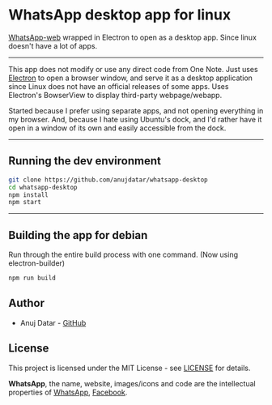 # WhatsApp desktop app for linux

  [WhatsApp-web](https://web.whatsapp.com/) wrapped in Electron to open as a desktop app. Since linux doesn't have a lot of apps.

___
This app does not modify or use any direct code from One Note. Just uses [Electron](https://github.com/electron/electron) to open a browser window, and serve it as a desktop application since Linux does not have an official releases of some apps. Uses Electron's BowserView to display third-party webpage/webapp.

Started because I prefer using separate apps, and not opening everything in my browser. And, because I hate using Ubuntu's dock, and I'd rather have it open in a window of its own and easily accessible from the dock.

___

## Running the dev environment

```bash
git clone https://github.com/anujdatar/whatsapp-desktop
cd whatsapp-desktop
npm install
npm start
```

___

## Building the app for debian

Run through the entire build process with one command. (Now using electron-builder)

```bash
npm run build
```

## Author

* Anuj Datar - [GitHub](https://github.com/anujdatar/)

## License

This project is licensed under the MIT License - see [LICENSE](https://github.com/anujdatar/whatsapp-desktop/LICENSE) for details.

**WhatsApp**, the name, website, images/icons and code are the intellectual properties of [WhatsApp](https://www.whatsapp.com/), [Facebook](https://facebook.com/).
